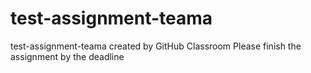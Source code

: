 # test-assignment-teama
test-assignment-teama created by GitHub Classroom
Please finish the assignment by the deadline
